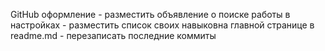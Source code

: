 GitHub оформление
    - разместить объявление о поиске работы в настройках
    - разместить список своих навыковна главной странице в readme.md
    - перезаписать последние коммиты